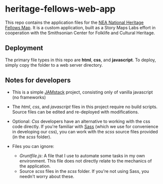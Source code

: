 # heritage-fellows-web-app

This repo contains the application files for the [NEA National Heritage Fellows Map](https://storymaps.esri.com/stories/2017/heritage-fellows/map.html).  It is a custom application, built as a Story Maps Labs effort in cooperation with the Smithsonian Center for Folklife and Cultural Heritage.  

## Deployment

The primary file types in this repo are **html**, **css**, and **javascript**.  To deploy, simply copy the folder to a web server directory.

## Notes for developers

* This is a simple [JAMstack](https://jamstack.org/) project, consisting only of vanilla javascript (no frameworks)

* The *html*, *css*, and *javascript* files in this project require no build scripts.  Source files can be edited and re-deployed with modifications.

* Optional: *Css* developers have an alternative to working with the css code directly. If you're familiar with [Sass](https://sass-lang.com/) (which we use for convenience in developing our css), you can work with the *scss* source files provided (in the *scss* folder).
	
* Files you can ignore:
	* *Gruntfile.js*: A file that I use to automate some tasks in my own environment.  This file does not directly relate to the mechanics of the application.
	* Source *scss* files in the *scss* folder. If you're not using Sass, you needn't worry about these.

